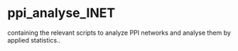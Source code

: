 # ppi_analyse_INET

containing the relevant scripts to analyze PPI networks and
analyse them by applied statistics..
